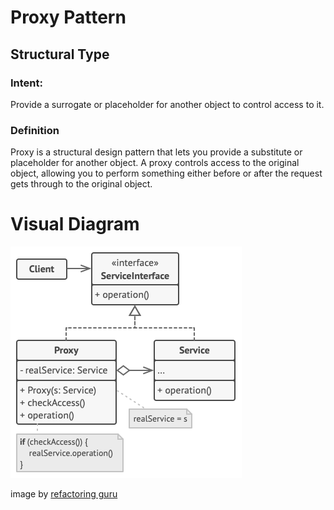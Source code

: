 # Proxy Pattern

## Structural Type  

### Intent:
Provide a surrogate or placeholder for another object to control access to it.

### Definition
Proxy is a structural design pattern that lets you provide a
substitute or placeholder for another object. A proxy controls
access to the original object, allowing you to perform
something either before or after the request gets through to
the original object.

# Visual Diagram
![Visual Diagram Proxy Pattern](img/proxy.png)

image by [refactoring guru](https://refactoring.guru)
